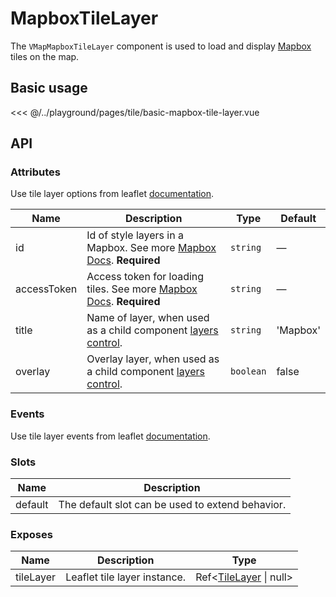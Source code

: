 # MapboxTileLayer

The `VMapMapboxTileLayer` component is used to load and display [Mapbox](https://www.mapbox.com) tiles on the map.

## Basic usage

<ClientOnly>
  <Demo url="/tile/basic-mapbox-tile-layer" >
  
<<< @/../playground/pages/tile/basic-mapbox-tile-layer.vue
  
  </Demo>
</ClientOnly>

## API

### Attributes

Use tile layer options from leaflet [documentation](https://leafletjs.com/reference.html#tilelayer).

| Name        | Description                                                                                                              | Type      | Default  |
| ----------- | ------------------------------------------------------------------------------------------------------------------------ | --------- | -------- |
| id          | Id of style layers in a Mapbox. See more [Mapbox Docs](https://docs.mapbox.com/help/glossary/layer). **Required**        | `string`  | —        |
| accessToken | Access token for loading tiles. See more [Mapbox Docs](https://docs.mapbox.com/help/glossary/access-token). **Required** | `string`  | —        |
| title       | Name of layer, when used as a child component [layers control](/components/control/layers-control).                      | `string`  | 'Mapbox' |
| overlay     | Overlay layer, when used as a child component [layers control](/components/control/layers-control).                      | `boolean` | false    |

### Events

Use tile layer events from leaflet [documentation](https://leafletjs.com/reference.html#tilelayer-event).

### Slots

| Name    | Description                                      |
| ------- | ------------------------------------------------ |
| default | The default slot can be used to extend behavior. |

### Exposes

| Name      | Description                  | Type                                                       |
| --------- | ---------------------------- | ---------------------------------------------------------- |
| tileLayer | Leaflet tile layer instance. | Ref<[TileLayer](/components/types.html#tilelayer) \| null> |

